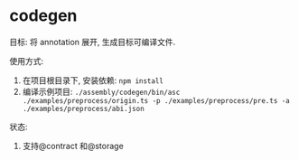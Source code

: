 # codegen

目标: 将 annotation 展开, 生成目标可编译文件.

<!-- TODO: need to fix the usage -->

使用方式:

1. 在项目根目录下, 安装依赖: `npm install`
2. 编译示例项目: `./assembly/codegen/bin/asc  ./examples/preprocess/origin.ts -p ./examples/preprocess/pre.ts -a ./examples/preprocess/abi.json` 

状态:

1. 支持@contract 和@storage

